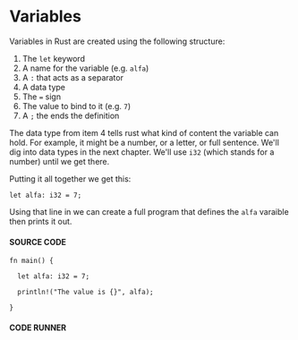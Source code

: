 # Variables

Variables in Rust are created using the following
structure:

1. The `let` keyword
2. A name for the variable (e.g. `alfa`)
3. A `:` that acts as a separator
4. A data type
5. The `=` sign
6. The value to bind to it (e.g. `7`)
7. A `;` the ends the definition

The data type from item 4 tells rust what
kind of content the variable can hold. For example,
it might be a number, or a letter, or full
sentence. We'll dig into data types in the
next chapter. We'll use `i32` (which
stands for a number) until we get there.

Putting it all together we get this:

```rust, noplayground
let alfa: i32 = 7;
```

Using that line in we can create
a full program that defines the `alfa`
varaible then prints it out.

#### SOURCE CODE

```rust,noplayground,EXAMPLE1
fn main() {

  let alfa: i32 = 7;

  println!("The value is {}", alfa);

}
```

#### CODE RUNNER

```rust,editable,CODE1

```
